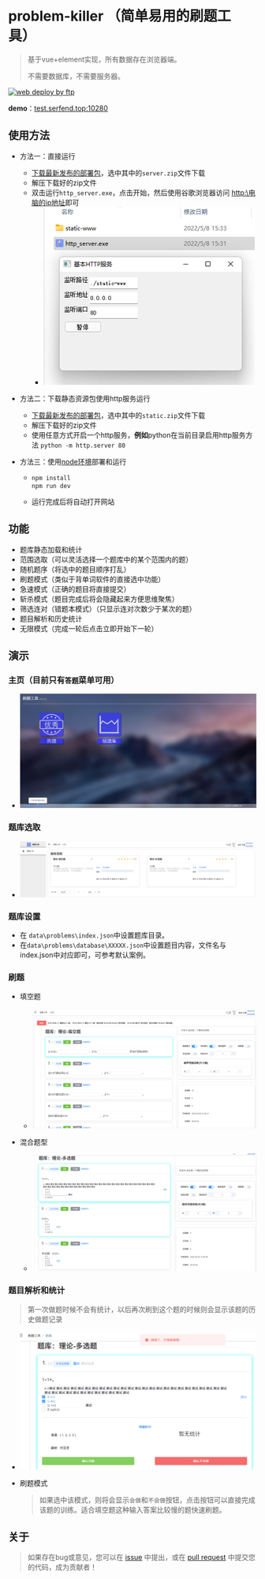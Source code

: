 # problem-killer （**简单易用的刷题工具**）
> 基于vue+element实现，所有数据存在浏览器端。
>
> 不需要数据库，不需要服务器。

[![web deploy by ftp](https://github.com/serfend/problem-killer/actions/workflows/node.js.yml/badge.svg)](https://github.com/serfend/problem-killer/actions/workflows/node.js.yml)

**demo**：[test.serfend.top:10280](http://test.serfend.top:10280)

## 使用方法

- 方法一：直接运行

  - [下载最新发布的部署包](https://github.com/serfend/problem-killer/releases)，选中其中的`server.zip`文件下载
  - 解压下载好的zip文件
  - 双击运行`http_server.exe`，点击开始，然后使用谷歌浏览器访问 [http:\\电脑的ip地址](http://127.0.0.1)即可
    - ![image-20220508154407390](https://raw.githubusercontent.com/serfend/res.image.reference/main/image-20220508154407390.png)
  
- 方法二：下载静态资源包使用http服务运行

  - [下载最新发布的部署包](https://github.com/serfend/problem-killer/releases)，选中其中的`static.zip`文件下载
  - 解压下载好的zip文件
  - 使用任意方式开启一个http服务，**例如**python在当前目录启用http服务方法 `python -m http.server 80`
  
- 方法三：使用[node环境](http://nodejs.cn/)部署和运行

  - ```shell
    npm install
    npm run dev
    ```
    
  - 运行完成后将自动打开网站

  

## 功能

- 题库静态加载和统计
- 范围选取（可以灵活选择一个题库中的某个范围内的题）
- 随机题序（将选中的题目顺序打乱）
- 刷题模式（类似于背单词软件的直接选中功能）
- 急速模式（正确的题目将直接提交）
- 斩杀模式（题目完成后将会隐藏起来方便思维聚焦）
- 筛选连对（错题本模式）（只显示连对次数少于某次的题）
- 题目解析和历史统计
- 无限模式（完成一轮后点击立即开始下一轮）



## 演示

### 主页（目前只有`答题`菜单可用）

- ![image-20220505104416266](https://raw.githubusercontent.com/serfend/res.image.reference/main/image-20220505104416266.png)

### 题库选取

- ![image-20220505104446147](https://raw.githubusercontent.com/serfend/res.image.reference/main/image-20220505104446147.png)

### 题库设置

- 在 `data\problems\index.json`中设置题库目录。
- 在`data\problems\database\XXXXX.json`中设置题目内容，文件名与index.json中对应即可，可参考默认案例。

### 刷题

- 填空题

  - ![image-20220505104643870](https://raw.githubusercontent.com/serfend/res.image.reference/main/image-20220505104643870.png)
- 混合题型

  - ![image-20220505104704724](https://raw.githubusercontent.com/serfend/res.image.reference/main/image-20220505104704724.png)

### 题目解析和统计

> 第一次做题时候不会有统计，以后再次刷到这个题的时候则会显示该题的历史做题记录

- ![image-20220505104733608](https://raw.githubusercontent.com/serfend/res.image.reference/main/image-20220505104733608.png)

- 刷题模式

  > 如果选中该模式，则将会显示`会做`和`不会做`按钮，点击按钮可以直接完成该题的训练。适合填空题这种输入答案比较慢的题快速刷题。



## 关于

> 如果存在bug或意见，您可以在 [issue](https://github.com/serfend/problem-killer/issues) 中提出，或在 [pull request](https://github.com/serfend/problem-killer/pulls) 中提交您的代码，成为贡献者！

